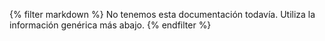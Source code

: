 {% filter markdown %}
No tenemos esta documentación todavía. Utiliza la información genérica más abajo.
{% endfilter %}
